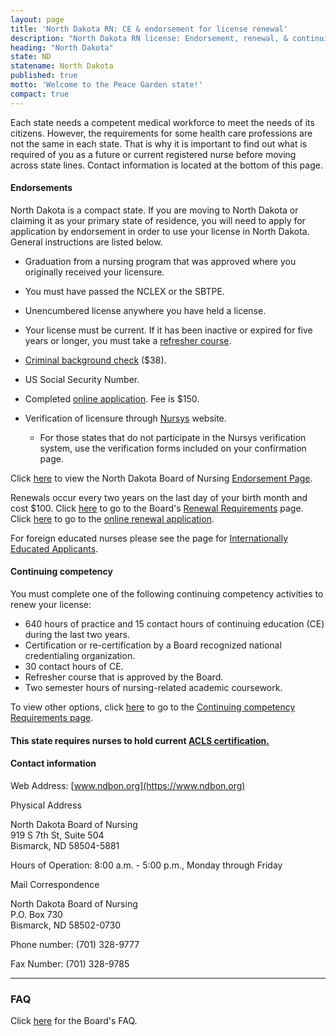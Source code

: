 ```yaml
---
layout: page
title: 'North Dakota RN: CE & endorsement for license renewal'
description: "North Dakota RN license: Endorsement, renewal, & continuing ed. Keep credentials valid & up to date."
heading: "North Dakota"
state: ND
statename: North Dakota
published: true
motto: 'Welcome to the Peace Garden state!'
compact: true
---
```


Each state needs a competent medical workforce to meet the needs of its citizens. However, the requirements for some health care professions are not the same in each state. That is why it is important to find out what is required of you as a future or current registered nurse before moving across state lines. Contact information is located at the bottom of this page.

#### Endorsements

North Dakota is a compact state. If you are moving to North Dakota or claiming it as your primary state of residence, you will need to apply for application by endorsement in order to use your license in North Dakota. General instructions are listed below.

- Graduation from a nursing program that was approved where you originally received your licensure.
- You must have passed the NCLEX or the SBTPE.
- Unencumbered license anywhere you have held a license.
- Your license must be current. If it has been inactive or expired for five years or longer, you must take a [refresher course](https://www.ndbon.org/Refresher%20Course%20Information).
- [Criminal background check](https://www.ndbon.org/Criminal%20Background%20Check) ($38).
- US Social Security Number.
- Completed [online application](https://www.ndbon.org/Endorsement%20Application). Fee is $150.
- Verification of licensure through [Nursys](https://www.ndbon.org/Nursys) website.

  - For those states that do not participate in the Nursys verification system, use the verification forms included on your confirmation page.

Click [here](https://www.ndbon.org/Endorsement%20Information) to view the North Dakota Board of Nursing [Endorsement Page](https://www.ndbon.org/Endorsement%20Information).

Renewals occur every two years on the last day of your birth month and cost $100. Click [here](https://www.ndbon.org/Renewal%20Information) to go to the Board's [Renewal Requirements](https://www.ndbon.org/Renewal%20Information) page. Click [here](https://www.ndbon.org/Renewal%20Application) to go to the [online renewal application](https://www.ndbon.org/Renewal%20Application).

For foreign educated nurses please see the page for [Internationally Educated Applicants](https://www.ndbon.org/International%20Educated%20Applicants).

#### Continuing competency

You must complete one of the following continuing competency activities to renew your license:

- 640 hours of practice and 15 contact hours of continuing education (CE) during the last two years.
- Certification or re-certification by a Board recognized national credentialing organization.
- 30 contact hours of CE.
- Refresher course that is approved by the Board.
- Two semester hours of nursing-related academic coursework.

To view other options, click [here](https://www.ndbon.org/Continuing%20Competency) to go to the [Continuing competency Requirements page](https://www.ndbon.org/Continuing%20Competency).

#### This state requires nurses to hold current [ACLS certification.](https://www.acls.net/north-dakota-acls-pals-bls)

#### Contact information

Web Address: [www.ndbon.org](https://www.ndbon.org)

Physical Address

North Dakota Board of Nursing  
919 S 7th St, Suite 504  
Bismarck, ND 58504-5881

Hours of Operation: 8:00 a.m. - 5:00 p.m., Monday through Friday

Mail Correspondence

North Dakota Board of Nursing  
P.O. Box 730  
Bismarck, ND 58502-0730

Phone number: (701) 328-9777

Fax Number: (701) 328-9785

* * * * *

### FAQ

Click [here](https://www.ndbon.org/FAQ) for the Board's FAQ.